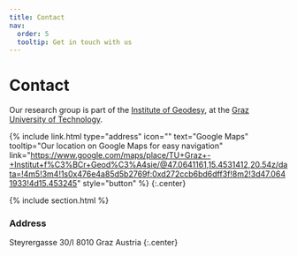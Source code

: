```yaml
---
title: Contact
nav:
  order: 5
  tooltip: Get in touch with us
---
```


# <i class="fas fa-envelope"></i>Contact

Our research group is part of the [Institute of Geodesy](https://www.tugraz.at/institute/ifg/home), at the [Graz University of Technology](https://www.tugraz.at).

<!--
{%
  include link.html
  type="email"
  icon=""
  text="scrooge@mcduck.com"
  tooltip=""
  link="scrooge@mcduck.com"
  style="button"
%}
{%
  include link.html
  type="phone"
  icon=""
  text="(555) 867-5309"
  tooltip=""
  link="+1-555-867-5309"
  style="button"
%}
-->
{%
  include link.html
  type="address"
  icon=""
  text="Google Maps"
  tooltip="Our location on Google Maps for easy navigation"
  link="https://www.google.com/maps/place/TU+Graz+-+Institut+f%C3%BCr+Geod%C3%A4sie/@47.0641161,15.4531412,20.54z/data=!4m5!3m4!1s0x476e4a85d5b2769f:0xd272ccb6bd6dff3f!8m2!3d47.0641933!4d15.453245"
  style="button"
%}
{:.center}

{% include section.html %}

### <i class="fas fa-mail-bulk"></i>Address

Steyrergasse 30/I
8010 Graz 
Austria
{:.center}


<!--
{% capture col1 %}
{%
  include figure.html
  image="images/photo.jpg"
  caption="Institute of Geodesy"
%}
{% endcapture %}
{% capture col2 %}
{%
  include figure.html
  image="images/photo.jpg"
  caption="Department of Metaphor"
%}
{% endcapture %}
{% include two-col.html col1=col1 col2=col2 %}
-->
